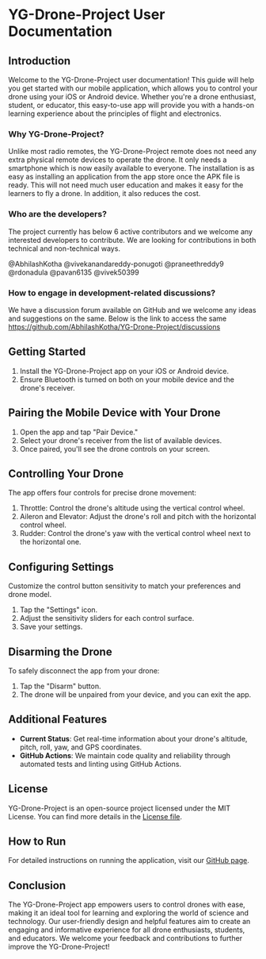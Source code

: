 # YG-Drone-Project User Documentation

## Introduction
Welcome to the YG-Drone-Project user documentation! This guide will help you get started with our mobile application, which allows you to control your drone using your iOS or Android device. Whether you're a drone enthusiast, student, or educator, this easy-to-use app will provide you with a hands-on learning experience about the principles of flight and electronics.

### Why YG-Drone-Project?
Unlike most radio remotes, the YG-Drone-Project remote does not need any extra physical remote devices to operate the drone. It only needs a smartphone which is now easily available to everyone. The installation is as easy as installing an application from the app store once the APK file is ready. This will not need much user education and makes it easy for the learners to fly a drone. In addition, it also reduces the cost.

### Who are the developers?
The project currently has below 6 active contributors and we welcome any interested developers to contribute. We are looking for contributions in both technical and non-technical ways. 

@AbhilashKotha
@vivekanandareddy-ponugoti
@praneethreddy9
@rdonadula
@pavan6135
@vivek50399

### How to engage in development-related discussions?
We have a discussion forum available on GitHub and we welcome any ideas and suggestions on the same. Below is the link to access the same https://github.com/AbhilashKotha/YG-Drone-Project/discussions

## Getting Started
1. Install the YG-Drone-Project app on your iOS or Android device.
2. Ensure Bluetooth is turned on both on your mobile device and the drone's receiver.

## Pairing the Mobile Device with Your Drone
1. Open the app and tap "Pair Device."
2. Select your drone's receiver from the list of available devices.
3. Once paired, you'll see the drone controls on your screen.

## Controlling Your Drone
The app offers four controls for precise drone movement:
1. Throttle: Control the drone's altitude using the vertical control wheel.
2. Aileron and Elevator: Adjust the drone's roll and pitch with the horizontal control wheel.
3. Rudder: Control the drone's yaw with the vertical control wheel next to the horizontal one.

## Configuring Settings
Customize the control button sensitivity to match your preferences and drone model.
1. Tap the "Settings" icon.
2. Adjust the sensitivity sliders for each control surface.
3. Save your settings.

## Disarming the Drone
To safely disconnect the app from your drone:
1. Tap the "Disarm" button.
2. The drone will be unpaired from your device, and you can exit the app.

## Additional Features
- **Current Status**: Get real-time information about your drone's altitude, pitch, roll, yaw, and GPS coordinates.
- **GitHub Actions**: We maintain code quality and reliability through automated tests and linting using GitHub Actions.

## License
YG-Drone-Project is an open-source project licensed under the MIT License. You can find more details in the [License file](https://github.com/AbhilashKotha/YG-Drone-Project/blob/main/LICENSE.txt).

## How to Run
For detailed instructions on running the application, visit our [GitHub page](https://github.com/AbhilashKotha/YG-Drone-Project/blob/main/how_to_run.md).

## Conclusion
The YG-Drone-Project app empowers users to control drones with ease, making it an ideal tool for learning and exploring the world of science and technology. Our user-friendly design and helpful features aim to create an engaging and informative experience for all drone enthusiasts, students, and educators. We welcome your feedback and contributions to further improve the YG-Drone-Project!